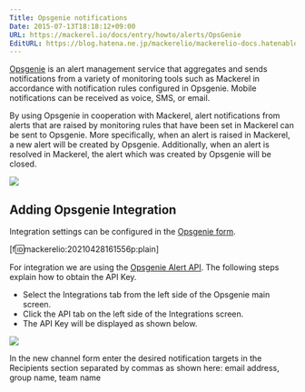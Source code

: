 ```yaml
---
Title: Opsgenie notifications
Date: 2015-07-13T18:18:12+09:00
URL: https://mackerel.io/docs/entry/howto/alerts/OpsGenie
EditURL: https://blog.hatena.ne.jp/mackerelio/mackerelio-docs.hatenablog.mackerel.io/atom/entry/8454420450101373362
---
```


[Opsgenie](https://www.atlassian.com/software/opsgenie) is an alert management service that aggregates and sends notifications from a variety of monitoring tools such as Mackerel in accordance with notification rules configured in Opsgenie. Mobile notifications can be received as voice, SMS, or email.

By using Opsgenie in cooperation with Mackerel, alert notifications from alerts that are raised by monitoring rules that have been set in Mackerel can be sent to Opsgenie. More specifically, when an alert is raised in Mackerel, a new alert will be created by Opsgenie. Additionally, when an alert is resolved in Mackerel, the alert which was created by Opsgenie will be closed.

![](https://cdn-ak.f.st-hatena.com/images/fotolife/m/mackerelio/20150709/20150709113705.png)

## Adding Opsgenie Integration
Integration settings can be configured in the [Opsgenie form](https://mackerel.io/my/channels/-/create#opsgenie).

[f:id:mackerelio:20210428161556p:plain]

For integration we are using the [Opsgenie Alert API](https://docs.opsgenie.com/docs/alert-api). The following steps explain how to obtain the API Key.

- Select the Integrations tab from the left side of the Opsgenie main screen.
- Click the API tab on the left side of the Integrations screen.
- The API Key will be displayed as shown below.

![](https://cdn-ak.f.st-hatena.com/images/fotolife/m/mackerelio/20150709/20150709114619.png)

In the new channel form enter the desired notification targets in the Recipients section separated by commas as shown here: email address, group name, team name
